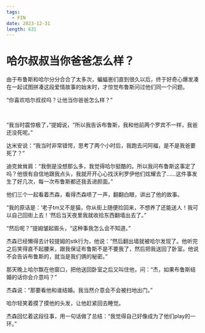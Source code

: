 ```yaml
---
tags:
  - FIN
date: 2023-12-31
length: 631
---
```


# 哈尔叔叔当你爸爸怎么样？

由于布鲁斯和哈尔分分合合了太多次，蝙蝠崽们直到很久以后，终于好奇心爆发凑在一起试图拼凑这段爱情故事的始末时，才惊觉布鲁斯问过他们同一个问题。

“你喜欢哈尔叔叔吗？让他当你爸爸怎么样？”

<br>

“我当时震惊极了，”提姆说，“所以我告诉布鲁斯，我和他前两个罗宾不一样，我爸还没死呢。”

达米安说：“我当时非常错愕，思考了两个小时后，我跑去问阿福，是不是我爸要死了？”

迪克耸耸肩：“我倒是没想那么多，我觉得哈尔挺酷的。所以我问布鲁斯这事定了吗？他很有自信地跟我点头，我就开开心心找沃利罗伊他们炫耀去了……这件事发生了好几次，每一次布鲁斯都还我丢进颜面。”

他们三个一起看着杰森，看得杰森啧了一声，翻翻白眼，讲出了他的故事。

“我的原话是：‘老子tm又不是猫，你从街上随便捡回来，不想养了还能送人！我可以自己回街上去！’然后当天夜里我就收拾东西翻墙出去了。”

“然后呢？”提姆皱起眉头，“这种事我怎么会不知道。”

杰森已经懒得去计较提姆的stk行为，他说：“然后翻出墙就被哈尔发现了。他听完之后笑得直不起腰来，跟我保证布鲁斯不是不要我了，然后把我送回了卧室。他说不会告诉布鲁斯的，就当是我们俩的秘密。”

那天晚上哈尔飘在他窗口，把他送回卧室之后又叫住他，问：“杰，如果布鲁斯结婚的话你会介意吗？”

杰森说：“那要看他和谁结婚。我当然介意会不会被扫地出门。”

哈尔轻笑着摸了摸他的头发，让他赶紧回去睡觉。

杰森回忆着这段往事，用一句话做了总结：“我觉得自己好像成为了他们play的一环。”
